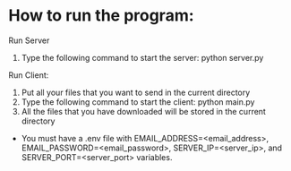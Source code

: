 # How to run the program:

Run Server
1. Type the following command to start the server: python server.py

Run Client:
1. Put all your files that you want to send in the current directory
2. Type the following command to start the client: python main.py
3. All the files that you have downloaded will be stored in the current directory

* You must have a .env file with EMAIL_ADDRESS=<email_address>, EMAIL_PASSWORD=<email_password>, SERVER_IP=<server_ip>, and SERVER_PORT=<server_port> variables.